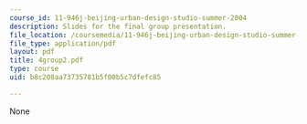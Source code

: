 ```yaml
---
course_id: 11-946j-beijing-urban-design-studio-summer-2004
description: Slides for the final group presentation.
file_location: /coursemedia/11-946j-beijing-urban-design-studio-summer-2004/b8c208aa73735781b5f00b5c7dfefc85_4group2.pdf
file_type: application/pdf
layout: pdf
title: 4group2.pdf
type: course
uid: b8c208aa73735781b5f00b5c7dfefc85

---
```

None